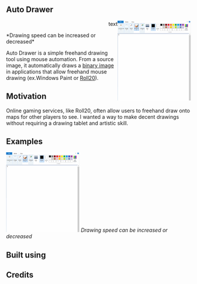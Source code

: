 ## Auto Drawer
<img align="right" src="/assets/examples/Github.gif" width="200"></img>
<p align="right"> text</p>
*Drawing speed can be increased or decreased*

Auto Drawer is a simple freehand drawing tool using mouse automation.
From a source image, it automatically draws a [binary image](https://en.wikipedia.org/wiki/Binary_image)
in applications that allow freehand mouse drawing (ex.Windows Paint or [Roll20](https://roll20.net/)).


## Motivation
Online gaming services, like Roll20, often allow users to freehand draw onto maps 
for other players to see. I wanted a way to make decent drawings without requiring
a drawing tablet and artistic skill. 

## Examples
<img src="/assets/examples/Github.gif" width="200"></img>
*Drawing speed can be increased or decreased*


## Built using


## Credits
